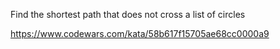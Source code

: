 Find the shortest path that does not cross a list of circles

https://www.codewars.com/kata/58b617f15705ae68cc0000a9
